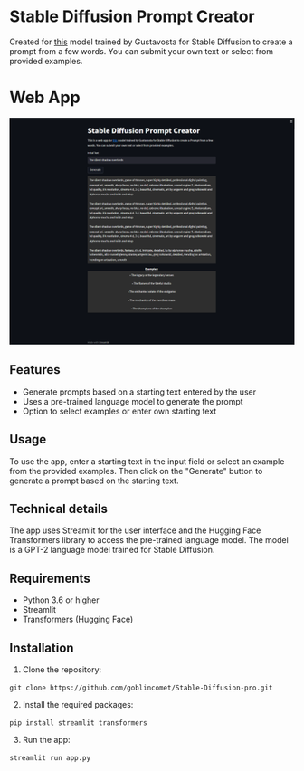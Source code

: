 
# Stable Diffusion Prompt Creator

Created for [this](https://huggingface.co/Gustavosta/MagicPrompt-Stable-Diffusion) model trained by Gustavosta for Stable Diffusion to create a prompt from a few words. You can submit your own text or select from provided examples.

# Web App

![Image](https://github.com/Kaludii/Stable-Diffusion-Prompt-Generator/blob/main/images/Stable-Diff-Prompt-Gen.png?raw=true)

## Features

-   Generate prompts based on a starting text entered by the user
-   Uses a pre-trained language model to generate the prompt
-   Option to select examples or enter own starting text

## Usage

To use the app, enter a starting text in the input field or select an example from the provided examples. Then click on the "Generate" button to generate a prompt based on the starting text.

## Technical details

The app uses Streamlit for the user interface and the Hugging Face Transformers library to access the pre-trained language model. The model is a GPT-2 language model trained for Stable Diffusion.

## Requirements

-   Python 3.6 or higher
-   Streamlit
-   Transformers (Hugging Face)

## Installation

1.  Clone the repository:

`git clone https://github.com/goblincomet/Stable-Diffusion-pro.git` 

2.  Install the required packages:

`pip install streamlit transformers` 

3.  Run the app:

`streamlit run app.py`
